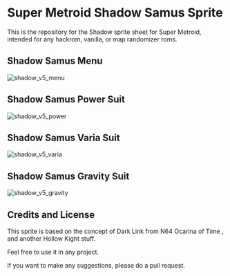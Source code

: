 # Super Metroid Shadow Samus Sprite

This is the repository for the Shadow sprite sheet for Super Metroid, intended for any hackrom, vanilla, or map randomizer roms. 

## Shadow Samus Menu

![shadow_v5_menu](https://github.com/user-attachments/assets/93075b41-4348-47a9-ab4e-2c9898ff8f8c)

## Shadow Samus Power Suit

![shadow_v5_power](https://github.com/user-attachments/assets/81a11c20-e05f-4a09-9971-204d3d8c1c48)

## Shadow Samus Varia Suit

![shadow_v5_varia](https://github.com/user-attachments/assets/204703a4-a180-4f03-a3af-185cf0ca2164)

## Shadow Samus Gravity Suit

![shadow_v5_gravity](https://github.com/user-attachments/assets/79934121-c28d-4f6a-b401-4f99360d69af)

## Credits and License

This sprite is based on the concept of Dark Link from N64 Ocarina of Time , and another Hollow Kight stuff. 

Feel free to use it in any project. 

If you want to make any suggestions, please do a pull request.
